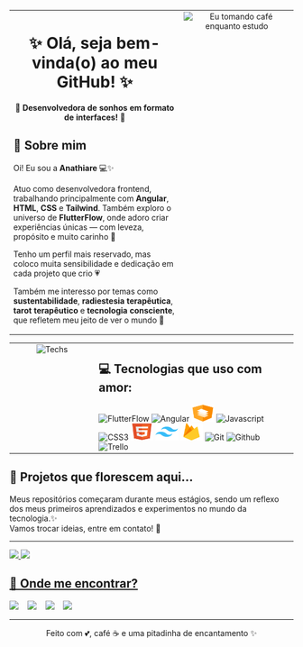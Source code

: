 
<!-- SOBRE MIM -->
<div style="width: 100%;">
  <table style="width: 100%; table-layout: fixed;">
    <tr>
      <td valign="top" width="60%">
        <h1 align="center">✨ Olá, seja bem-vinda(o) ao meu GitHub! ✨</h1>
        <p align="center">
          <b>🌸 Desenvolvedora de <strong>sonhos</strong> em formato de interfaces! 🌸</b>
        </p>
        <h2>🌷 Sobre mim</h2>
        <p>Oi! Eu sou a <strong>Anathiare</strong> 💻✨</p>
        <p>Atuo como desenvolvedora frontend, trabalhando principalmente com <strong>Angular</strong>, <strong>HTML</strong>, <strong>CSS</strong> e <strong>Tailwind</strong>. Também exploro o universo de <strong>FlutterFlow</strong>, onde adoro criar experiências únicas — com leveza, propósito e muito carinho 🦋</p>
        <p>Tenho um perfil mais reservado, mas coloco muita sensibilidade e dedicação em cada projeto que crio 💗</p>
        <p>Também me interesso por temas como <strong>sustentabilidade</strong>, <strong>radiestesia terapêutica</strong>, <strong>tarot terapêutico</strong> e <strong>tecnologia consciente</strong>, que refletem meu jeito de ver o mundo 🌱</p>
      </td>
      <td valign="top" width="40%" align="center">
        <img src="https://gifdb.com/images/high/lofi-coffee-laptop-bed-working-rc8j21p2rnwrz71s.gif" width="300" alt="Eu tomando café enquanto estudo">
      </td>
    </tr>
  </table>
</div>



<!-- TECNOLOGIAS -->
<div style="width: 100%;">
  <table style="width: 100%; table-layout: fixed; border-collapse: collapse; border: none;" >
    <tr>
      <td width="30%" valign="top" align="center" style="border: none;">
        <img src="https://i.pinimg.com/originals/1a/25/13/1a25138b1d5523d3bcc86aa065fc5f18.gif" width="200" alt="Techs">
      </td>
      <td valign="top" width="70%" style="border: none;">
        <h2>💻 Tecnologias que uso com amor: </h2>
        <div>
          <img alt="FlutterFlow" height="30" width="40" src="https://docs.flutterflow.io/logos/logoMark_outlinePrimary_transparent.svg">
          <img alt="Angular" height="30" width="40" src="https://icongr.am/devicon/angularjs-original.svg?size=128&color=currentColor">
          <img alt="Angular Material" height="30" width="40" src="https://raw.githubusercontent.com/devicons/devicon/ca28c779441053191ff11710fe24a9e6c23690d6/icons/angularmaterial/angularmaterial-original.svg">
          <img alt="Javascript" height="30" width="40" src="https://icongr.am/devicon/javascript-original.svg?size=128&color=currentColor">
          <img alt="CSS3" height="30" width="40" src="https://icongr.am/devicon/css3-original.svg?size=128&color=currentColor">
          <img alt="HTML5" height="30" width="40" src="https://raw.githubusercontent.com/devicons/devicon/master/icons/html5/html5-original.svg">
          <img alt="TailWind Css" height="30" width="40" src="https://raw.githubusercontent.com/devicons/devicon/ca28c779441053191ff11710fe24a9e6c23690d6/icons/tailwindcss/tailwindcss-original.svg">
          <img alt="Firebase" height="30" width="40" src="https://raw.githubusercontent.com/devicons/devicon/ca28c779441053191ff11710fe24a9e6c23690d6/icons/firebase/firebase-original.svg">
          <img alt="Git" height="30" width="40" src="https://icongr.am/devicon/git-plain.svg?size=128&color=currentColor">
          <img alt="Github" height="30" width="40" src="https://icongr.am/devicon/github-original.svg?size=128&color=currentColor">
          <img alt="Trello" height="30" width="40" src="https://icongr.am/devicon/trello-plain.svg?size=128&color=currentColor">
        </div>
      </td>
    </tr>
  </table>
</div>


## 🌸 Projetos que florescem aqui...

Meus repositórios começaram durante meus estágios, sendo um reflexo dos meus primeiros aprendizados e experimentos no mundo da tecnologia.✨  
Vamos trocar ideias, entre em contato! 💬

---
<div>
   <a href="https://github.com/anathiare">
   <img height="165em" src="https://github-readme-stats.vercel.app/api?username=anathiare&show_icons=true&theme=omni&include_all_commits=true&count_private=true"/>
   <img height="165em" src="https://github-readme-stats.vercel.app/api/top-langs/?username=anathiare&layout=compact&langs_count=6&theme=omni"/>

</div>
 
## 💌 Onde me encontrar?
<div > 
  <a href="https://www.youtube.com/@anathiare" target="_blank"><img src="https://cdn-icons-png.flaticon.com/512/1384/1384060.png" width="45"></a>
  &nbsp;&nbsp;
  <a href="https://instagram.com/anathiare" target="_blank"><img src="https://cdn-icons-png.flaticon.com/512/174/174855.png" width="40"></a>
  &nbsp;&nbsp;
  <a href = "mailto:anathiare@gmail.com" target="_blank"><img src="https://upload.wikimedia.org/wikipedia/commons/thumb/7/7e/Gmail_icon_%282020%29.svg/2560px-Gmail_icon_%282020%29.svg.png" width="50"></a>
  &nbsp;&nbsp;
  <a href="https://www.linkedin.com/in/anathiare" target="_blank"><img src="https://cdn-icons-png.flaticon.com/256/174/174857.png" width="40"></a> 

</div>

---

<p align="center">
  Feito com 💕, café ☕ e uma pitadinha de encantamento ✨
</p>

